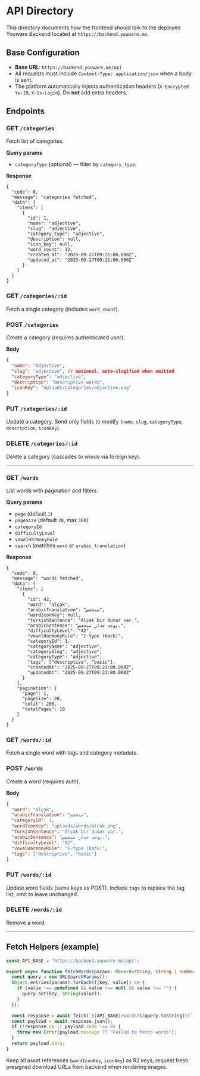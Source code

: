 # API Directory

This directory documents how the frontend should talk to the deployed Youware Backend located at `https://backend.youware.me`.

## Base Configuration

- **Base URL**: `https://backend.youware.me/api`
- All requests must include `Content-Type: application/json` when a body is sent.
- The platform automatically injects authentication headers (`X-Encrypted-Yw-ID`, `X-Is-Login`). Do **not** add extra headers.

## Endpoints

### GET `/categories`
Fetch list of categories.

**Query params**
- `categoryType` (optional) — filter by `category_type`.

**Response**
```jsonc
{
  "code": 0,
  "message": "categories fetched",
  "data": {
    "items": [
      {
        "id": 1,
        "name": "adjective",
        "slug": "adjective",
        "category_type": "adjective",
        "description": null,
        "icon_key": null,
        "word_count": 12,
        "created_at": "2025-09-27T09:21:00.000Z",
        "updated_at": "2025-09-27T09:21:00.000Z"
      }
    ]
  }
}
```

### GET `/categories/:id`
Fetch a single category (includes `word_count`).

### POST `/categories`
Create a category (requires authenticated user).

**Body**
```json
{
  "name": "Adjective",
  "slug": "adjective", // optional, auto-slugified when omitted
  "categoryType": "adjective",
  "description": "Descriptive words",
  "iconKey": "uploads/categories/adjective.svg"
}
```

### PUT `/categories/:id`
Update a category. Send only fields to modify (`name`, `slug`, `categoryType`, `description`, `iconKey`).

### DELETE `/categories/:id`
Delete a category (cascades to words via foreign key).

---

### GET `/words`
List words with pagination and filters.

**Query params**
- `page` (default `1`)
- `pageSize` (default `20`, max `100`)
- `categoryId`
- `difficultyLevel`
- `vowelHarmonyRule`
- `search` (matches `word` or `arabic_translation`)

**Response**
```jsonc
{
  "code": 0,
  "message": "words fetched",
  "data": {
    "items": [
      {
        "id": 42,
        "word": "alçak",
        "arabicTranslation": "منخفض",
        "wordIconKey": null,
        "turkishSentence": "Alçak bir duvar var.",
        "arabicSentence": "يوجد جدار منخفض.",
        "difficultyLevel": "A2",
        "vowelHarmonyRule": "I-type (back)",
        "categoryId": 1,
        "categoryName": "Adjective",
        "categorySlug": "adjective",
        "categoryType": "adjective",
        "tags": ["descriptive", "basic"],
        "createdAt": "2025-09-27T09:23:00.000Z",
        "updatedAt": "2025-09-27T09:23:00.000Z"
      }
    ],
    "pagination": {
      "page": 1,
      "pageSize": 20,
      "total": 200,
      "totalPages": 10
    }
  }
}
```

### GET `/words/:id`
Fetch a single word with tags and category metadata.

### POST `/words`
Create a word (requires auth).

**Body**
```json
{
  "word": "alçak",
  "arabicTranslation": "منخفض",
  "categoryId": 1,
  "wordIconKey": "uploads/words/alcak.png",
  "turkishSentence": "Alçak bir duvar var.",
  "arabicSentence": "يوجد جدار منخفض.",
  "difficultyLevel": "A2",
  "vowelHarmonyRule": "I-type (back)",
  "tags": ["descriptive", "basic"]
}
```

### PUT `/words/:id`
Update word fields (same keys as POST). Include `tags` to replace the tag list; omit to leave unchanged.

### DELETE `/words/:id`
Remove a word.

---

## Fetch Helpers (example)

```ts
const API_BASE = "https://backend.youware.me/api";

export async function fetchWords(params: Record<string, string | number | undefined>) {
  const query = new URLSearchParams();
  Object.entries(params).forEach(([key, value]) => {
    if (value !== undefined && value !== null && value !== "") {
      query.set(key, String(value));
    }
  });

  const response = await fetch(`${API_BASE}/words?${query.toString()}`);
  const payload = await response.json();
  if (!response.ok || payload.code !== 0) {
    throw new Error(payload.message ?? "Failed to fetch words");
  }
  return payload.data;
}
```

Keep all asset references (`wordIconKey`, `iconKey`) as R2 keys; request fresh presigned download URLs from backend when rendering images.
